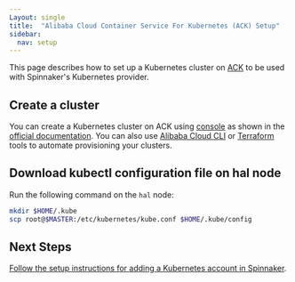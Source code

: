 ```yaml
---
Layout: single
title:  "Alibaba Cloud Container Service For Kubernetes (ACK) Setup"
sidebar:
  nav: setup
---
```




This page describes how to set up a Kubernetes cluster on
[ACK](https://www.alibabacloud.com/product/kubernetes) to be used with Spinnaker's
Kubernetes provider.

## Create a cluster

You can create a Kubernetes cluster on ACK using [console](https://cs.console.aliyun.com) 
as shown in the [official documentation](https://www.alibabacloud.com/help/doc-detail/86488.htm). 
You can also use [Alibaba Cloud CLI](https://github.com/aliyun/aliyun-cli) or 
[Terraform ](https://www.terraform.io/docs/providers/alicloud/r/cs_kubernetes.html) tools to automate provisioning your clusters.

## Download kubectl configuration file on hal node

Run the following command on the `hal` node:

```bash
mkdir $HOME/.kube
scp root@$MASTER:/etc/kubernetes/kube.conf $HOME/.kube/config
```

## Next Steps

[Follow the setup instructions for adding a Kubernetes account in
Spinnaker](/docs/setup/install/providers/kubernetes-v2/#adding-an-account).
